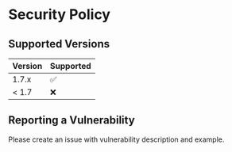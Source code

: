 # Security Policy

## Supported Versions

| Version | Supported          |
| ------- | ------------------ |
| 1.7.x   | :white_check_mark: |
| \< 1.7  | :x:                |

## Reporting a Vulnerability

Please create an issue with vulnerability description and example.
